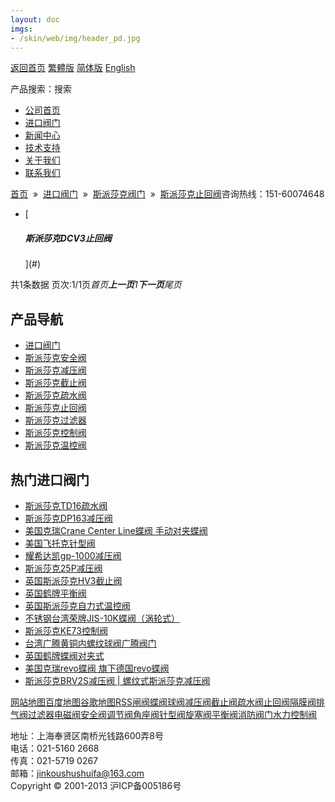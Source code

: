 ```yaml
---
layout: doc
imgs:
- /skin/web/img/header_pd.jpg
---
```


[返回首页](/ 'home') [繁體版](#) [简体版](/ '切换到简体中文版') [English](#)

产品搜索：搜索

- [公司首页](/ '公司首页')
- [进口阀门](#)
- [新闻中心](#)
- [技术支持](#)
- [关于我们](#)
- [联系我们](#)

[首页](/)  »  [进口阀门](#)  »  [斯派莎克阀门](#)  »  [斯派莎克止回阀](#)咨询热线：151-60074648

- [

  ##### 斯派莎克DCV3止回阀

  ](#)

共1条数据 页次:1/1页*首页**上一页**1**下一页**尾页*

## 产品导航

- [进口阀门](#)
- [斯派莎克安全阀](#)
- [斯派莎克减压阀](#)
- [斯派莎克截止阀](#)
- [斯派莎克疏水阀](#)
- [斯派莎克止回阀](#)
- [斯派莎克过滤器](#)
- [斯派莎克控制阀](#)
- [斯派莎克温控阀](#)

## 热门进口阀门

- [斯派莎克TD16疏水阀](#)
- [斯派莎克DP163减压阀](#)
- [美国克瑞Crane Center Line蝶阀 手动对夹蝶阀](#)
- [美国飞托克针型阀](/valve/70.html '美国飞托克针型阀')
- [耀希达凯gp-1000减压阀](/valve/52.html '耀希达凯gp-1000减压阀')
- [斯派莎克25P减压阀](#)
- [英国斯派莎克HV3截止阀](#)
- [英国鹤牌平衡阀](#)
- [英国斯派莎克自力式温控阀](#)
- [不锈钢台湾荣牌JIS-10K蝶阀（涡轮式）](/valve/55.html '不锈钢台湾荣牌JIS-10K蝶阀（涡轮式）')
- [斯派莎克KE73控制阀](#)
- [台湾广腾黄铜内螺纹球阀广腾阀门](/valve/48.html '台湾广腾黄铜内螺纹球阀广腾阀门')
- [英国鹤牌蝶阀对夹式](/valve/69.html '英国鹤牌蝶阀对夹式')
- [美国克瑞revo蝶阀 旗下德国revo蝶阀](/valve/46.html '美国克瑞revo蝶阀 旗下德国revo蝶阀')
- [斯派莎克BRV2S减压阀 | 螺纹式斯派莎克减压阀](#)

[网站地图](#)[百度地图](/baidu.xml)[谷歌地图](/google.xml)[RSS](/rss.xml)[闸阀](#)[蝶阀](#)[球阀](#)[减压阀](#)[截止阀](#)[疏水阀](#)[止回阀](#)[隔膜阀](#)[排气阀](#)[过滤器](#)[电磁阀](#)[安全阀](#)[调节阀](#)[角座阀](#)[针型阀](#)[旋塞阀](#)[平衡阀](#)[消防阀门](#)[水力控制阀](#)

地址：上海奉贤区南桥光钱路600弄8号  
电话：021-5160 2668  
传真：021-5719 0267  
邮箱：jinkoushushuifa@163.com  
Copyright © 2001-2013 沪ICP备005186号
